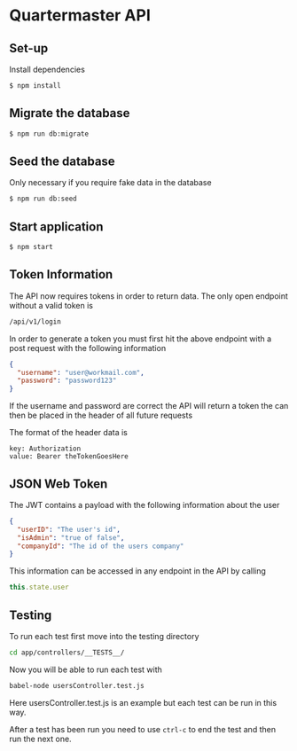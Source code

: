 # Quartermaster API

## Set-up
Install dependencies
```bash
$ npm install
```

## Migrate the database
```bash
$ npm run db:migrate
```

## Seed the database
Only necessary if you require fake data in the database
```bash
$ npm run db:seed
```

## Start application
```bash
$ npm start
```

## Token Information
The API now requires tokens in order to return data.
The only open endpoint without a valid token is
```bash
/api/v1/login
```
In order to generate a token you must first hit the above endpoint with
a post request with the following information
```JSON
{
  "username": "user@workmail.com",
  "password": "password123"
}
```

If the username and password are correct the API will return a token the can then be placed in the header of all future requests

The format of the header data is
```
key: Authorization
value: Bearer theTokenGoesHere
```

## JSON Web Token
The JWT contains a payload with the following information about the user
```JSON
{
  "userID": "The user's id",
  "isAdmin": "true of false",
  "companyId": "The id of the users company"
}
```

This information can be accessed in any endpoint in the API by calling
```javascript
this.state.user
```

## Testing
To run each test first move into the testing directory
```bash
cd app/controllers/__TESTS__/
```

Now you will be able to run each test with
```bash
babel-node usersController.test.js
```

Here usersController.test.js is an example but each test can be run in this way.

After a test has been run you need to use `ctrl-c` to end the test and then run the next one.
